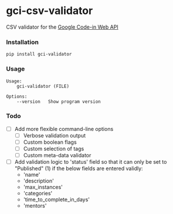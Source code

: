 # gci-csv-validator

CSV validator for the [Google Code-in Web API](https://developers.google.com/open-source/gci/api)

### Installation

```
pip install gci-validator
```

### Usage
```
Usage: 
    gci-validator (FILE)

Options:
    --version   Show program version

```

### Todo
- [ ] Add more flexible command-line options
	- [ ] Verbose validation output
	- [ ] Custom boolean flags
	- [ ] Custom selection of tags
	- [ ] Custom meta-data validator
- [ ] Add validation logic to 'status' field so that it can only be set to "Published" (1) if the below fields are entered validly:
	- 'name'
	- 'description'
	- 'max_instances'
	- 'categories'
	- 'time_to_complete_in_days'
	- 'mentors'